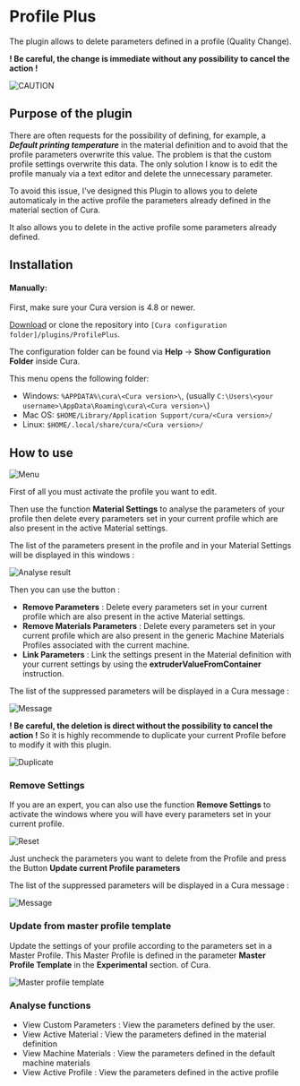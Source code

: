 # Profile Plus

The plugin allows to delete parameters defined in a profile (Quality Change). 

**! Be careful, the change is immediate without any possibility to cancel the action !**


![CAUTION](./images/caution.png)

## Purpose of the plugin

There are often requests for the possibility of defining, for example, a ***Default printing temperature*** in the material definition and to avoid that the profile parameters overwrite this value. The problem is that the custom profile settings overwrite this data. The only solution I know is to edit the profile manualy via a text editor and delete the unnecessary parameter.

To avoid this issue, I've designed this Plugin to allows you to delete automaticaly in the active profile the parameters already defined in the material section of Cura. 

It also  allows you to delete in the active profile some parameters already defined. 


## Installation

#### Manually:
First, make sure your Cura version is  4.8 or newer.

[Download](https://github.com/5axes/ProfilePlus/archive/refs/heads/main.zip) or clone the repository into `[Cura configuration folder]/plugins/ProfilePlus`.

The configuration folder can be found via **Help** -> **Show Configuration Folder** inside Cura.

This menu opens the following folder:
* Windows: `%APPDATA%\cura\<Cura version>\`, (usually `C:\Users\<your username>\AppData\Roaming\cura\<Cura version>\`)
* Mac OS: `$HOME/Library/Application Support/cura/<Cura version>/`
* Linux: `$HOME/.local/share/cura/<Cura version>/`


## How to use

![Menu](./images/menu.png)

First of all you must activate the profile you want to edit.

Then use the function **Material Settings** to analyse the parameters of your profile then delete every parameters set in your current profile which are also present in the active Material settings.

The list of the  parameters  present in the profile and in your Material Settings will be displayed in this windows :

![Analyse result](./images/test_settings.png)

Then you can use the button :

- **Remove Parameters** : Delete every parameters set in your current profile which are also present in the active Material settings.
- **Remove Materials Parameters** : Delete every parameters set in your current profile which are also present in the generic Machine Materials Profiles associated with the current machine.
- **Link Parameters** : Link the settings present in the Material definition with your current settings by using the **extruderValueFromContainer** instruction.

The list of the suppressed parameters will be displayed in a Cura message :

![Message](./images/message_material.png)

**! Be careful, the deletion is direct without the possibility to cancel the action !** So it is highly recommende to duplicate your current Profile before to modify it with this plugin.

![Duplicate](./images/duplicate.png)


### Remove Settings

If you are an expert, you can also use the function **Remove Settings** to activate the windows where you will have every parameters set in your current profile.

![Reset](./images/reset.png)

Just uncheck the parameters you want to delete from the Profile and press the Button **Update current Profile parameters**

The list of the suppressed parameters will be displayed in a Cura message :

![Message](./images/message.png)

### Update from master profile template

Update the settings of your profile according to the parameters set in a Master Profile.  This Master Profile is defined in the parameter **Master Profile Template** in the **Experimental** section. of Cura.

![Master profile template](./images/master_profile_template.png)

### Analyse functions

- View Custom Parameters : View the parameters defined by the user.
- View Active Material : View the parameters defined in the material definition
- View Machine Materials : View the parameters defined in the default machine materials
- View Active Profile : View the parameters defined in the active profile
